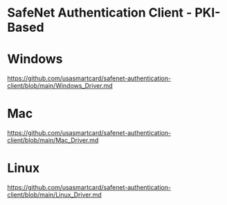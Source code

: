# SafeNet Authentication Client - PKI-Based
# Windows
https://github.com/usasmartcard/safenet-authentication-client/blob/main/Windows_Driver.md

# Mac
https://github.com/usasmartcard/safenet-authentication-client/blob/main/Mac_Driver.md

# Linux
https://github.com/usasmartcard/safenet-authentication-client/blob/main/Linux_Driver.md

